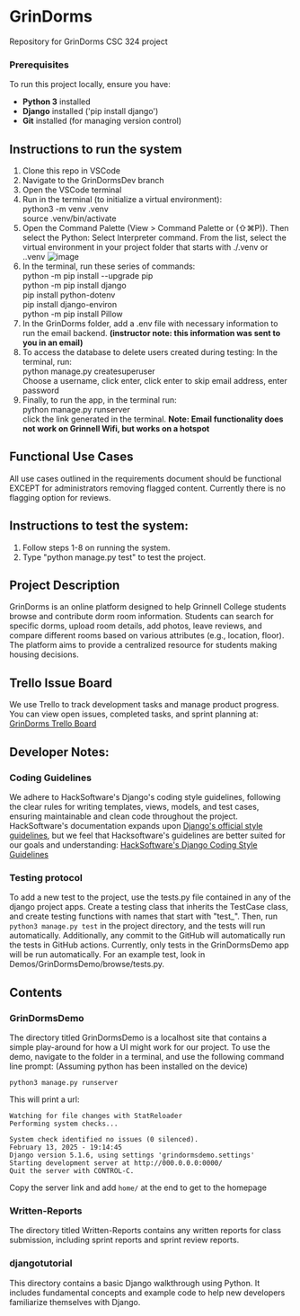 # GrinDorms
Repository for GrinDorms CSC 324 project

### Prerequisites
To run this project locally, ensure you have:
- **Python 3** installed
- **Django** installed ('pip install django')
- **Git** installed (for managing version control)

## Instructions to run the system
1. Clone this repo in VSCode
2. Navigate to the GrinDormsDev branch
3. Open the VSCode terminal
4. Run in the terminal (to initialize a virtual environment):\
     python3 -m venv .venv\
     source .venv/bin/activate
5. Open the Command Palette (View > Command Palette or (⇧⌘P)). Then select the Python: Select Interpreter command. From the list, select the virtual environment in your project folder that starts with ./.venv or .\.venv
   ![image](https://github.com/user-attachments/assets/9eb6e5e1-b0b9-4c3a-acd1-126cf8ae6b47)
6. In the terminal, run these series of commands:\
     python -m pip install --upgrade pip\
     python -m pip install django\
     pip install python-dotenv\
     pip install django-environ\
     python -m pip install Pillow
7. In the GrinDorms folder, add a .env file with necessary information to run the email backend. **(instructor note: this information was sent to you in an email)**
8. To access the database to delete users created during testing:
   In the terminal, run:\
       python manage.py createsuperuser\
   Choose a username, click enter, click enter to skip email address, enter password
9. Finally, to run the app, in the terminal run:\
      python manage.py runserver\
   click the link generated in the terminal.
**Note: Email functionality does not work on Grinnell Wifi, but works on a hotspot**

## Functional Use Cases
All use cases outlined in the requirements document should be functional EXCEPT for administrators removing flagged content. Currently there is no flagging option for reviews.

## Instructions to test the system:
1. Follow steps 1-8 on running the system.
2. Type "python manage.py test" to test the project.

## Project Description
GrinDorms is an online platform designed to help Grinnell College students browse and contribute dorm room information. Students can search for specific dorms, upload room details, add photos, leave reviews, and compare different rooms based on various attributes (e.g., location, floor). The platform aims to provide a centralized resource for students making housing decisions. 

## Trello Issue Board
We use Trello to track development tasks and manage product progress. You can view open issues, completed tasks, and sprint planning at:
[GrinDorms Trello Board](https://trello.com/b/fiZwfAwq/grindorms)

## Developer Notes:

### Coding Guidelines
We adhere to HackSoftware's Django's coding style guidelines, following the clear rules for writing templates, views, models, and test cases, ensuring maintainable and clean code throughout the project. HackSoftware's documentation expands upon [Django's official style guidelines](https://docs.djangoproject.com/en/dev/internals/contributing/writing-code/coding-style), but we feel that Hacksoftware's guidelines are better suited for our goals and understanding: [HackSoftware's Django Coding Style Guidelines](https://github.com/HackSoftware/Django-Styleguide?tab=readme-ov-file#overview)

### Testing protocol
To add a new test to the project, use the tests.py file contained in any of the django project apps. Create a testing class that inherits the TestCase class, and create testing functions with names that start with "test_". Then, run `python3 manage.py test` in the project directory, and the tests will run automatically. Additionally, any commit to the GitHub will automatically run the tests in GitHub actions. Currently, only tests in the GrinDormsDemo app will be run automatically. For an example test, look in Demos/GrinDormsDemo/browse/tests.py.

## Contents
### GrinDormsDemo
The directory titled GrinDormsDemo is a localhost site that contains a simple play-around for how a UI might work for our project. To use the demo, navigate to the folder in a terminal, and use the following command line prompt: (Assuming python has been installed on the device)

`python3 manage.py runserver`

This will print a url:

```
Watching for file changes with StatReloader
Performing system checks...

System check identified no issues (0 silenced).
February 13, 2025 - 19:14:45
Django version 5.1.6, using settings 'grindormsdemo.settings'
Starting development server at http://000.0.0.0:0000/
Quit the server with CONTROL-C.
```

Copy the server link and add `home/` at the end to get to the homepage

### Written-Reports
The directory titled Written-Reports contains any written reports for class submission, including sprint reports and sprint review reports. 

### djangotutorial
This directory contains a basic Django walkthrough using Python. It includes fundamental concepts and example code to help new developers familiarize themselves with Django.
